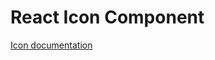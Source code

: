 <!-- @license CC0-1.0 -->

# React Icon Component

[Icon documentation](../../../css/src/components/icon/README.md)
